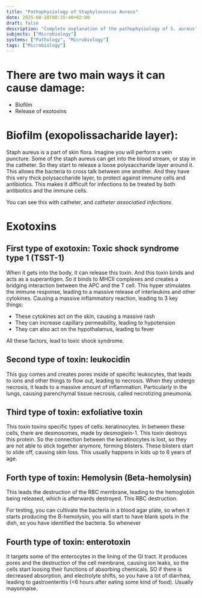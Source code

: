 ```yaml
---
title: "Pathophysiology of Staphylococcus Aureus"
date: 2025-08-28T00:35:40+02:00
draft: false
description: "Complete explanation of the pathophysiology of S. aureus"
subjects: ["Microbiology"]
systems: ["Pathology", "Microbiology"]
tags: ["Microbiology"]
---
```


# There are two main ways it can cause damage:

- Biofilm
- Release of exotoxins

# Biofilm (exopolissacharide layer):

Staph aureus is a part of skin flora.
Imagine you will perform a vein puncture.
Some of the staph aureus can get into the blood stream, or stay in the catheter.
So they start to release a loose polysaccharide layer around it.
This allows the bacteria to cross talk between one another.
And they have this very thick polysaccharide layer, to protect against immune cells and antibiotics.
This makes it difficult for infections to be treated by both antibiotics and the immune cells.

You can see this with catheter, and *catheter associatied infections*.

# Exotoxins

## First type of exotoxin: Toxic shock syndrome type 1 (TSST-1)

When it gets into the body, it can release this toxin.
And this toxin binds and acts as a superantigen.
So it binds to MHCII complexes and creates a bridging interaction between the APC and the T cell.
This hyper stimulates the immune response, leading to a massive release of interleukins and other cytokines.
Causing a massive inflammatory reaction, leading to 3 key things:

- These cytokines act on the skin, causing a massive rash
- They can increase capillary permeability, leading to hypotension
- They can also act on the hypothalamus, leading to fever

All these factors, lead to toxic shock syndrome.

## Second type of toxin: leukocidin

This guy comes and creates pores inside of specific leukocytes, that leads to ions and other things
to flow out, leading to necrosis.
When they undergo necrosis, it leads to a massive amount of inflammation.
Particularly in the lungs, causing parenchymal tissue necrosis, called necrotizing pneumonia.

## Third type of toxin: exfoliative toxin

This toxin toxins specific types of cells: keratinocytes.
In between these cells, there are desmosomes, made by desmoglein-1.
This toxin destroys this protein.
So the connection between the keratinocytes is lost, so they are not able to stick together anymore, forming blisters.
These blisters start to slide off, causing skin loss.
This usually happens in kids up to 6 years of age.

## Forth type of toxin: Hemolysin (Beta-hemolysin)

This leads the destruction of the RBC membrane, leading to the hemoglobin being released, which is afterwards destroyed.
This RBC destruction.

For testing, you can cultivate the bacteria in a blood agar plate, so when it starts producing the B-hemolysin, you will start to have blank spots in the dish, so you have identified the bacteria.
So whenever

## Fourth type of toxin: enterotoxin

It targets some of the enterocytes in the lining of the GI tract.
It produces pores and the destruction of the cell membrane, causing ion leaks, so the cells start loosing their
functions of absorbing chemicals.
SO if there is decreased absorption, and electrolyte shifts, so you have a lot of diarrhea, leading to
gastroenteritis (<6 hours after eating some kind of food). Usually mayonnaise.
